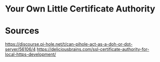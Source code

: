 # Your Own Little Certificate Authority

# Sources

https://discourse.pi-hole.net/t/can-pihole-act-as-a-doh-or-dot-server/56106/4
https://deliciousbrains.com/ssl-certificate-authority-for-local-https-development/
